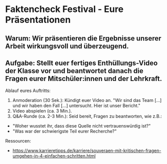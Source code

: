 # Faktencheck Festival - Eure Präsentationen

## Warum: Wir präsentieren die Ergebnisse unserer Arbeit wirkungsvoll und überzeugend.

## Aufgabe: Stellt euer fertiges Enthüllungs-Video der Klasse vor und beantwortet danach die Fragen eurer Mitschüler:innen und der Lehrkraft.

Ablauf eures Auftritts:
1. Anmoderation (30 Sek.): Kündigt euer Video an. "Wir sind das Team [...] und wir haben den Fall [...] untersucht. Hier ist unser Bericht."
2. Video abspielen (ca. 3 Min.).
3. Q&A-Runde (ca. 2-3 Min.): Seid bereit, Fragen zu beantworten, wie z.B.:
* "Woher wusstet ihr, dass diese Quelle nicht vertrauenswürdig ist?"
* "Was war der schwierigste Teil eurer Recherche?"

Ressourcen:
* https://www.karrieretipps.de/karriere/souveraen-mit-kritischen-fragen-umgehen-in-4-einfachen-schritten.html
